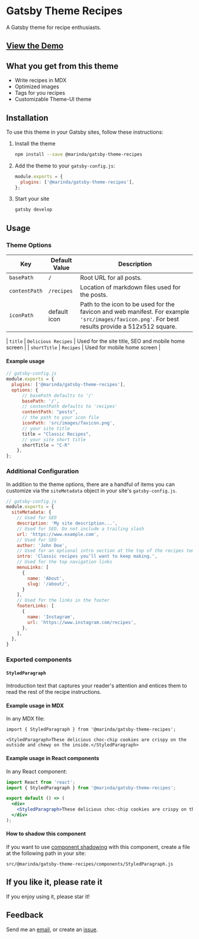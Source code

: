 # Gatsby Theme Recipes

A Gatsby theme for recipe enthusiasts.

## [View the Demo](https://recipes-demo.marinda.me/)

## What you get from this theme

- Write recipes in MDX
- Optimized images
- Tags for you recipes
- Customizable Theme-UI theme

## Installation

To use this theme in your Gatsby sites, follow these instructions:

1.  Install the theme

    ```sh
    npm install --save @marinda/gatsby-theme-recipes
    ```

2.  Add the theme to your `gatsby-config.js`:

    ```js
    module.exports = {
      plugins: ['@marinda/gatsby-theme-recipes'],
    };
    ```

3.  Start your site
    ```sh
    gatsby develop
    ```

## Usage

### Theme Options

| Key                 | Default Value | Description                                                                                                                                      |
| ------------------- | ------------- | ------------------------------------------------------------------------------------------------------------------------------------------------ |
| `basePath`          | `/`           | Root URL for all posts.                                                                                                                          |
| `contentPath`       | `/recipes`    | Location of markdown files used for the posts.                                                                                                   |  |
| `iconPath`          | default icon  | Path to the icon to be used for the favicon and web manifest. For example `'src/images/favicon.png'`. For best results provide a 512x512 square. | 

| `title`          | `Delicious Recipes`  | Used for the site title, SEO and mobile home screen | 
| `shortTitle`          | `Recipes`  | Used for mobile home screen | 

#### Example usage

```js
// gatsby-config.js
module.exports = {
  plugins: ['@marinda/gatsby-theme-recipes'],
  options: {
      // basePath defaults to '/'
      basePath: '/',
      // contentPath defaults to 'recipes'
      contentPath: "posts",
      // the path to your icon file
      iconPath: 'src/images/favicon.png',
      // your site title
      title = "Classic Recipes",
      // your site short title
      shortTitle = "C-R"
    },
};
```

### Additional Configuration

In addition to the theme options, there are a handful of items you can customize via the `siteMetadata` object in your site's `gatsby-config.js`.

```javascript
// gatsby-config.js
module.exports = {
  siteMetadata: {
    // Used for SEO
    description: 'My site description...',
    // Used for SEO. Do not include a trailing slash
    url: 'https://www.example.com',
    // Used for SEO
    author: 'John Doe',
    // Used for an optional intro section at the top of the recipes template
    intro: 'Classic recipes you’ll want to keep making.',
    // Used for the top navigation links
    menuLinks: [
      {
        name: 'About',
        slug: '/about/',
      }
    ],
    // Used for the links in the footer
    footerLinks: [
      {
        name: 'Instagram',
        url: 'https://www.instagram.com/recipes',
      },
    ],
  },
}
```

### Exported components

#### `StyledParagraph`

Introduction text that captures your reader's attention and entices them to read the rest of the recipe instructions.

#### Example usage in MDX

In any MDX file:

```mdx
import { StyledParagraph } from '@marinda/gatsby-theme-recipes';

<StyledParagraph>These delicious choc-chip cookies are crispy on the outside and chewy on the inside.</StyledParagraph>
```

#### Example usage in React components

In any React component:

```jsx
import React from 'react';
import { StyledParagraph } from '@marinda/gatsby-theme-recipes';

export default () => (
  <div>
    <StyledParagraph>These delicious choc-chip cookies are crispy on the outside and chewy on the inside.</StyledParagraph>
  </div>
);
```

#### How to shadow this component

If you want to use [component shadowing](https://www.gatsbyjs.org/blog/2019-04-29-component-shadowing/) with this component, create a file at the following path in your site:

```
src/@marinda/gatsby-theme-recipes/components/StyledParagraph.js
```

## If you like it, please rate it

If you enjoy using it, please star it!

## Feedback

Send me an [email](mailto:hello@marinda.me), or create an [issue](https://github.com/mariiinda/gatsby-theme-recipes/issues).